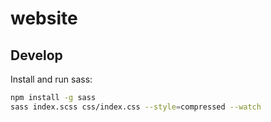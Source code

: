 # website

## Develop

Install and run sass:

```bash
npm install -g sass
sass index.scss css/index.css --style=compressed --watch
```
